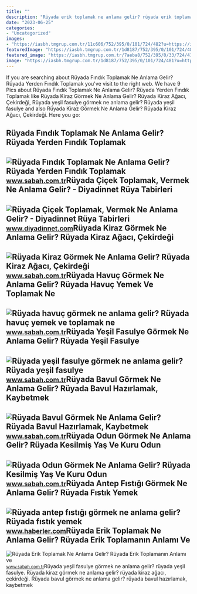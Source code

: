 ```yaml
---
title: ""
description: "Rüyada erik toplamak ne anlama gelir? rüyada erik toplamanın anlamı ve"
date: "2023-06-25"
categories:
- "Uncategorized"
images:
- "https://iasbh.tmgrup.com.tr/11c606/752/395/0/101/724/482?u=https://isbh.tmgrup.com.tr/sbh/2021/08/31/ruyada-yesil-fasulye-gormek-ne-anlama-gelir-ruyada-yesil-fasulye-toplamak-ne-demek-1630409802830.jpg"
featuredImage: "https://iasbh.tmgrup.com.tr/1d8187/752/395/0/101/724/481?u=https://isbh.tmgrup.com.tr/sbh/2021/10/08/ruyada-findik-toplamak-ne-anlama-gelir-ruyada-yesil-findik-toplamak-ne-demek-1633692212991.jpg"
featured_image: "https://iasbh.tmgrup.com.tr/7aeba8/752/395/0/33/724/413?u=https://isbh.tmgrup.com.tr/sbh/2022/04/22/ruyada-kiraz-gormek-ne-anlama-gelir-ruyada-kiraz-agaci-gormek-dalindan-toplamak-yemek-anlami-1650638049766.jpg"
image: "https://iasbh.tmgrup.com.tr/1d8187/752/395/0/101/724/481?u=https://isbh.tmgrup.com.tr/sbh/2021/10/08/ruyada-findik-toplamak-ne-anlama-gelir-ruyada-yesil-findik-toplamak-ne-demek-1633692212991.jpg"
---
```


If you are searching about Rüyada Fındık Toplamak Ne Anlama Gelir? Rüyada Yerden Fındık Toplamak you've visit to the right web. We have 9 Pics about Rüyada Fındık Toplamak Ne Anlama Gelir? Rüyada Yerden Fındık Toplamak like Rüyada Kiraz Görmek Ne Anlama Gelir? Rüyada Kiraz Ağacı, Çekirdeği, Rüyada yeşil fasulye görmek ne anlama gelir? Rüyada yeşil fasulye and also Rüyada Kiraz Görmek Ne Anlama Gelir? Rüyada Kiraz Ağacı, Çekirdeği. Here you go:

Rüyada Fındık Toplamak Ne Anlama Gelir? Rüyada Yerden Fındık Toplamak
---------------------------------------------------------------------

 ![Rüyada Fındık Toplamak Ne Anlama Gelir? Rüyada Yerden Fındık Toplamak](https://iasbh.tmgrup.com.tr/1d8187/752/395/0/101/724/481?u=https://isbh.tmgrup.com.tr/sbh/2021/10/08/ruyada-findik-toplamak-ne-anlama-gelir-ruyada-yesil-findik-toplamak-ne-demek-1633692212991.jpg) <small>www.sabah.com.tr</small>Rüyada Çiçek Toplamak, Vermek Ne Anlama Gelir? - Diyadinnet Rüya Tabirleri
--------------------------------------------------------------------------

 ![Rüyada Çiçek Toplamak, Vermek Ne Anlama Gelir? - Diyadinnet Rüya Tabirleri](https://www.diyadinnet.com/d/ruya/ruyada-cicek-toplamak-vermek-ne-anlama-gelir-3851.jpg) <small>www.diyadinnet.com</small>Rüyada Kiraz Görmek Ne Anlama Gelir? Rüyada Kiraz Ağacı, Çekirdeği
------------------------------------------------------------------

 ![Rüyada Kiraz Görmek Ne Anlama Gelir? Rüyada Kiraz Ağacı, Çekirdeği](https://iasbh.tmgrup.com.tr/7aeba8/752/395/0/33/724/413?u=https://isbh.tmgrup.com.tr/sbh/2022/04/22/ruyada-kiraz-gormek-ne-anlama-gelir-ruyada-kiraz-agaci-gormek-dalindan-toplamak-yemek-anlami-1650638049766.jpg) <small>www.sabah.com.tr</small>Rüyada Havuç Görmek Ne Anlama Gelir? Rüyada Havuç Yemek Ve Toplamak Ne
----------------------------------------------------------------------

 ![Rüyada havuç görmek ne anlama gelir? Rüyada havuç yemek ve toplamak ne](https://iasbh.tmgrup.com.tr/59e92d/752/395/0/73/724/453?u=https://isbh.tmgrup.com.tr/sbh/2021/08/31/ruyada-havuc-gormek-ne-anlama-gelir-ruyada-havuc-yemek-ne-demek-1630388822058.jpg) <small>www.sabah.com.tr</small>Rüyada Yeşil Fasulye Görmek Ne Anlama Gelir? Rüyada Yeşil Fasulye
-----------------------------------------------------------------

 ![Rüyada yeşil fasulye görmek ne anlama gelir? Rüyada yeşil fasulye](https://iasbh.tmgrup.com.tr/11c606/752/395/0/101/724/482?u=https://isbh.tmgrup.com.tr/sbh/2021/08/31/ruyada-yesil-fasulye-gormek-ne-anlama-gelir-ruyada-yesil-fasulye-toplamak-ne-demek-1630409802830.jpg) <small>www.sabah.com.tr</small>Rüyada Bavul Görmek Ne Anlama Gelir? Rüyada Bavul Hazırlamak, Kaybetmek
-----------------------------------------------------------------------

 ![Rüyada Bavul Görmek Ne Anlama Gelir? Rüyada Bavul Hazırlamak, Kaybetmek](https://iasbh.tmgrup.com.tr/326161/752/395/0/0/724/380?u=https://isbh.tmgrup.com.tr/sbh/2021/09/13/ruyada-bavul-gormek-ne-anlama-gelir-ruyada-bavul-hazirlamak-ne-demek-1631518080534.jpg) <small>www.sabah.com.tr</small>Rüyada Odun Görmek Ne Anlama Gelir? Rüyada Kesilmiş Yaş Ve Kuru Odun
--------------------------------------------------------------------

 ![Rüyada Odun Görmek Ne Anlama Gelir? Rüyada Kesilmiş Yaş Ve Kuru Odun](https://iasbh.tmgrup.com.tr/03346d/752/395/0/101/724/481?u=https://isbh.tmgrup.com.tr/sbh/2022/04/29/ruyada-odun-gormek-ne-anlama-gelir-ruyada-kesilmis-yas-ve-kuru-odun-yigini-gormek-toplamak-kesmek-tasimak-anla-1651221942018.jpg) <small>www.sabah.com.tr</small>Rüyada Antep Fıstığı Görmek Ne Anlama Gelir? Rüyada Fıstık Yemek
----------------------------------------------------------------

 ![Rüyada antep fıstığı görmek ne anlama gelir? Rüyada fıstık yemek](https://i.hbrcdn.com/haber/2022/12/14/ruyada-fistik-gormek-ne-anlama-gelir-ruyada-15494109_3231_amp.jpg) <small>www.haberler.com</small>Rüyada Erik Toplamak Ne Anlama Gelir? Rüyada Erik Toplamanın Anlamı Ve
----------------------------------------------------------------------

 ![Rüyada Erik Toplamak Ne Anlama Gelir? Rüyada Erik Toplamanın Anlamı ve](https://iasbh.tmgrup.com.tr/5124f3/752/395/0/0/724/380?u=https://isbh.tmgrup.com.tr/sbh/2021/09/27/ruyada-erik-toplamak-ne-anlama-gelir-ruyada-yesil-erik-toplamak-ne-demek-1632733352769.jpg) <small>www.sabah.com.tr</small>Rüyada yeşil fasulye görmek ne anlama gelir? rüyada yeşil fasulye. Rüyada kiraz görmek ne anlama gelir? rüyada kiraz ağacı, çekirdeği. Rüyada bavul görmek ne anlama gelir? rüyada bavul hazırlamak, kaybetmek
